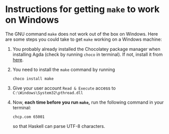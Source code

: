 # Instructions for getting `make` to work on Windows

The GNU command `make` does not work out of the box on Windows.
Here are some steps you could take to get `make` working on a Windows machine:

1.  You probably already installed the Chocolatey package manager when
    installing Agda (check by running `choco` in terminal). If not, install it
    from [here](https://chocolatey.org/install).

2.  You need to install the `make` command by running
    ```
    choco install make
    ```

3.  Give your user account `Read & Execute` access to `C:\Windows\System32\pthread.dll`

4.  Now, **each time before you run `make`,** run the following command in your terminal:
    ```
    chcp.com 65001
    ```
    so that Haskell can parse UTF-8 characters.
